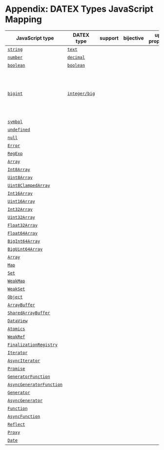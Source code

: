 # Appendix: DATEX Types JavaScript Mapping

| JavaScript type | DATEX type | support | bijective | update propagation | limitations |
|---|---|---|---|---|---|
| [`string`]() | [`text`]() | | | | | |
| [`number`]() | [`decimal`]() | | | | | |
| [`boolean`]() | [`boolean`]() | | | | | |
| [`bigint`]() | [`integer/big`]() | | | | [`integer/64`]() is always mapped to [`bigint`](). [`bigint`]() is always mapped to `bigint` |
| [`symbol`]() | | | | | | |
| [`undefined`]() | | | | | | |
| [`null`]() | | | | | | |
| [`Error`]() | | | | | | |
| [`RegExp`]() | | | | | | |
| [`Array`]() | | | | | | |
| [`Int8Array`]() | | | | | | |
| [`Uint8Array`]() | | | | | | |
| [`Uint8ClampedArray`]() | | | | | | |
| [`Int16Array`]() | | | | | | |
| [`Uint16Array`]() | | | | | | |
| [`Int32Array`]() | | | | | | |
| [`Uint32Array`]() | | | | | | |
| [`Float32Array`]() | | | | | | |
| [`Float64Array`]() | | | | | | |
| [`BigInt64Array`]() | | | | | | |
| [`BigUint64Array`]() | | | | | | |
| [`Array`]() | | | | | | |
| [`Map`]() | | | | | | |
| [`Set`]() | | | | | | |
| [`WeakMap`]() | | | | | | |
| [`WeakSet`]() | | | | | | |
| [`Object`]() | | | | | | |
| [`ArrayBuffer`]() | | | | | | |
| [`SharedArrayBuffer`]() | | | | | | |
| [`DataView`]() | | | | | | |
| [`Atomics`]() | | | | | | |
| [`WeakRef`]() | | | | | | |
| [`FinalizationRegistry`]() | | | | | | |
| [`Iterator`]() | | | | | | |
| [`AsyncIterator`]() | | | | | | |
| [`Promise`]() | | | | | | |
| [`GeneratorFunction`]() | | | | | | |
| [`AsyncGeneratorFunction`]() | | | | | | |
| [`Generator`]() | | | | | | |
| [`AsyncGenerator`]() | | | | | | |
| [`Function`]() | | | | | | |
| [`AsyncFunction`]() | | | | | | |
| [`Reflect`]() | | | | | | |
| [`Proxy`]() | | | | | | |
| [`Date`]() | | | | | | |
